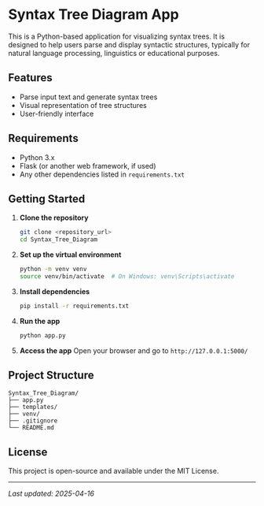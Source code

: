 # Syntax Tree Diagram App

This is a Python-based application for visualizing syntax trees. It is designed to help users parse and display syntactic structures, typically for natural language processing, linguistics or educational purposes.

## Features
- Parse input text and generate syntax trees
- Visual representation of tree structures
- User-friendly interface

## Requirements
- Python 3.x
- Flask (or another web framework, if used)
- Any other dependencies listed in `requirements.txt`

## Getting Started
1. **Clone the repository**
   ```bash
   git clone <repository_url>
   cd Syntax_Tree_Diagram
   ```
2. **Set up the virtual environment**
   ```bash
   python -m venv venv
   source venv/bin/activate  # On Windows: venv\Scripts\activate
   ```
3. **Install dependencies**
   ```bash
   pip install -r requirements.txt
   ```
4. **Run the app**
   ```bash
   python app.py
   ```
5. **Access the app**
   Open your browser and go to `http://127.0.0.1:5000/`

## Project Structure
```
Syntax_Tree_Diagram/
├── app.py
├── templates/
├── venv/
├── .gitignore
└── README.md
```

## License
This project is open-source and available under the MIT License.

---
*Last updated: 2025-04-16*
